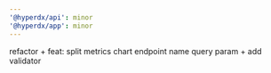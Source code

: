 ```yaml
---
'@hyperdx/api': minor
'@hyperdx/app': minor
---
```


refactor + feat: split metrics chart endpoint name query param + add validator
